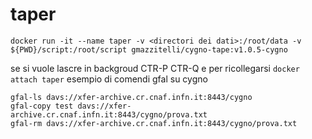 # taper

```
docker run -it --name taper -v <directori dei dati>:/root/data -v ${PWD}/script:/root/script gmazzitelli/cygno-tape:v1.0.5-cygno
```
se si vuole lascre in backgroud CTR-P CTR-Q
e per ricollegarsi ```docker attach taper```
esempio di comendi gfal su cygno
```
gfal-ls davs://xfer-archive.cr.cnaf.infn.it:8443/cygno
gfal-copy test davs://xfer-archive.cr.cnaf.infn.it:8443/cygno/prova.txt
gfal-rm davs://xfer-archive.cr.cnaf.infn.it:8443/cygno/prova.txt
```
